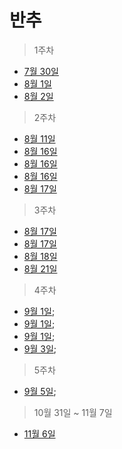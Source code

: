 # 반추
> 1주차
- [7월 30일](https://velog.io/@wherehows/Dear-Diary-Moment)
- [8월 1일](https://velog.io/@wherehows/Dear-Diary-Moment-2)
- [8월 2일](https://velog.io/@wherehows/Dear-Diary-Moment-3-veacjnad)

> 2주차
- [8월 11일](https://velog.io/@wherehows/%EB%B0%98%EC%B6%94-4)
- [8월 16일](https://github.com/wherehows/study/tree/master/Computer%20Science/HTTP)
- [8월 16일](https://github.com/wherehows/study/tree/master/Computer%20Science/%EB%84%A4%ED%8A%B8%EC%9B%8C%ED%81%AC)
- [8월 16일](https://github.com/wherehows/study/tree/master/Computer%20Science/%EC%9A%B4%EC%98%81%EC%B2%B4%EC%A0%9C)
- [8월 17일](https://velog.io/@wherehows/for%EB%AC%B8%EC%9D%84-%EC%82%AC%EC%9A%A9%ED%95%9C-%ED%81%B4%EB%A1%9C%EC%A0%80-%EC%9D%B4%ED%95%B4%ED%95%98%EA%B8%B0)

> 3주차
- [8월 17일](https://velog.io/@wherehows/%ED%95%A8%EC%88%98%ED%98%95-%ED%94%84%EB%A1%9C%EA%B7%B8%EB%9E%98%EB%B0%8D-1)
- [8월 17일](https://velog.io/@wherehows/%ED%95%A8%EC%88%98%ED%98%95-%ED%94%84%EB%A1%9C%EA%B7%B8%EB%9E%98%EB%B0%8D)
- [8월 18일](https://velog.io/@wherehows/for%EB%AC%B8%EC%9D%84-%EC%82%AC%EC%9A%A9%ED%95%9C-%ED%81%B4%EB%A1%9C%EC%A0%80-%EC%9D%B4%ED%95%B4%ED%95%98%EA%B8%B0)
- [8월 21일](https://github.com/wherehows/study/blob/master/Computer%20Science/HTTP/2%EC%9E%A5_URL%EA%B3%BC%20%EB%A6%AC%EC%86%8C%EC%8A%A4.pdf)

> 4주차
- [9월 1일](https://github.com/wherehows/study/blob/master/JAVASCRIPT/20%EC%9E%A5_strict%EB%AA%A8%EB%93%9C.pdf);
- [9월 1일](https://github.com/wherehows/study/blob/master/JAVASCRIPT/21%EC%9E%A5_%EB%B9%8C%ED%8A%B8%EC%9D%B8%20%EA%B0%9D%EC%B2%B4.pdf);
- [9월 1일](https://github.com/wherehows/study/blob/master/JAVASCRIPT/47%EC%9E%A5_%EC%97%90%EB%9F%AC%20%EC%B2%98%EB%A6%AC.pdf);
- [9월 3일](https://github.com/wherehows/study/blob/master/ETC/HTML%20TAG.pdf);

> 5주차
- [9월 5일](https://github.com/wherehows/study/blob/master/ETC/template%26fragement%26innerHTML%26innerText%26textContent.pdf);

> 10월 31일 ~ 11월 7일
- [11월 6일](https://velog.io/@wherehows/%EB%B0%98%EC%B6%94-1%EC%B0%A8-%ED%8C%80-%ED%94%84%EB%A1%9C%EC%A0%9D%ED%8A%B8%EC%A4%91%EA%B0%84)